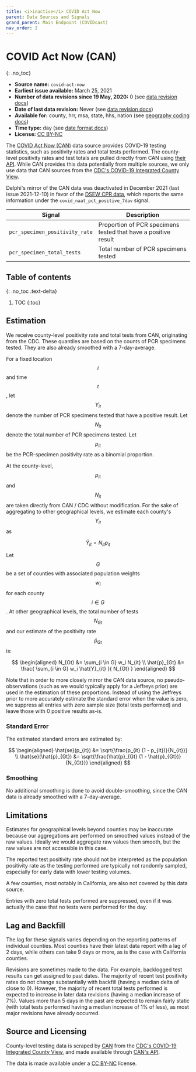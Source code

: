 ```yaml
---
title: <i>inactive</i> COVID Act Now
parent: Data Sources and Signals
grand_parent: Main Endpoint (COVIDcast)
nav_order: 2
---
```


# COVID Act Now (CAN)
{: .no_toc}

* **Source name:** `covid-act-now`
* **Earliest issue available:** March 25, 2021
* **Number of data revisions since 19 May, 2020:** 0 (see [data revision docs](../covidcast_changelog.md#covid-act-now))
* **Date of last data revision:** Never (see [data revision docs](../covidcast_changelog.md#covid-act-now))
* **Available for:** county, hrr, msa, state, hhs, nation (see [geography coding docs](../covidcast_geography.md))
* **Time type:** day (see [date format docs](../covidcast_times.md))
* **License:** [CC BY-NC](../covidcast_licensing.md#creative-commons-attribution-noncommercial)

The [COVID Act Now (CAN)](https://covidactnow.org/) data source provides COVID-19 testing statistics, such as positivity rates and total tests performed.
The county-level positivity rates and test totals are pulled directly from CAN using [their API](https://covidactnow.org/data-api).
While CAN provides this data potentially from multiple sources, we only use data that CAN sources from the
[CDC's COVID-19 Integrated County View](https://covid.cdc.gov/covid-data-tracker/#county-view).

Delphi's mirror of the CAN data was deactivated in December 2021 (last issue 2021-12-10) in favor of the [DSEW CPR data](./dsew-cpr.md), which reports the same information under the `covid_naat_pct_positive_7dav` signal.


| Signal                         | Description                                                    |
|--------------------------------|----------------------------------------------------------------|
| `pcr_specimen_positivity_rate` | Proportion of PCR specimens tested that have a positive result |
| `pcr_specimen_total_tests`     | Total number of PCR specimens tested                           |

## Table of contents
{: .no_toc .text-delta}

1. TOC
{:toc}

## Estimation

We receive county-level positivity rate and total tests from CAN, originating from the CDC.
These quantiles are based on the counts of PCR specimens tested.
They are also already smoothed with a 7-day-average.

For a fixed location $$i$$ and time $$t$$, let $$Y_{it}$$ denote the number of PCR specimens 
tested that have a positive result. Let $$N_{it}$$ denote the total number of PCR specimens tested.
Let $$p_{it}$$ be the PCR-specimen positivity rate as a binomial proportion.

At the county-level, $$p_{it}$$ and $$N_{it}$$ are taken directly from CAN / CDC without modification.
For the sake of aggregating to other geographical levels, we estimate each county's $$Y_{it}$$ as

$$
\hat{Y}_{it} =  N_{it} p_{it}
$$

Let $$G$$ be a set of counties with associated population weights $$w_i$$ for each county $$i \in G$$.
At other geographical levels, the total number of tests $$N_{Gt}$$ 
and our estimate of the positivity rate $$\hat{p}_{Gt}$$ is:

$$
\begin{aligned}
    N_{Gt} &= \sum_{i \in G} w_i N_{it} \\
    \hat{p}_{Gt} &= \frac{ \sum_{i \in G} w_i \hat{Y}_{it} }{ N_{Gt} }
\end{aligned}
$$

Note that in order to more closely mirror the CAN data source, no pseudo-observations
(such as we would typically apply for a Jeffreys prior)
are used in the estimation of these proportions. Instead of using the Jeffreys prior to
more accurately estimate the standard error when the value is zero, we suppress all
entries with zero sample size (total tests performed) and leave those with 0 positive results as-is.

### Standard Error

The estimated standard errors are estimated by:

$$
\begin{aligned}
    \hat{se}(p_{it}) &= \sqrt{\frac{p_{it} (1 - p_{it})}{N_{it}}} \\
    \hat{se}(\hat{p}_{Gt}) &= \sqrt{\frac{\hat{p}_{Gt} (1 - \hat{p}_{Gt})}{N_{Gt}}}
\end{aligned}
$$

### Smoothing

No additional smoothing is done to avoid double-smoothing, since the CAN data
is already smoothed with a 7-day-average.

## Limitations

Estimates for geographical levels beyond counties may be inaccurate because our aggregations
are performed on smoothed values instead of the raw values.
Ideally we would aggregate raw values
then smooth, but the raw values are not accessible in this case.

The reported test positivity rate should not be interpreted as the population positivity rate as
the testing performed are typically not randomly sampled, especially for early data 
with lower testing volumes.

A few counties, most notably in California, are also not covered by this data source.

Entries with zero total tests performed are suppressed, even if it was actually the case that
no tests were performed for the day.

## Lag and Backfill

The lag for these signals varies depending on the reporting patterns of individual counties.
Most counties have their latest data report with a lag of 2 days, while others can take 9 days 
or more, as is the case with California counties.

Revisions are sometimes made to the data. For example, backlogged test results can get assigned to past dates.
The majority of recent test positivity rates do not change substantially with backfill (having a median delta of close to 0).
However, the majority of recent total tests performed is expected to increase in later data revisions (having a median increase of 7%).
Values more than 5 days in the past are expected to remain fairly static (with total tests performed 
having a median increase of 1% of less), as most major revisions have already occurred.

## Source and Licensing

County-level testing data is scraped by [CAN](https://covidactnow.org/) from the
[CDC's COVID-19 Integrated County View](https://covid.cdc.gov/covid-data-tracker/#county-view),
and made available through [CAN's API](https://covidactnow.org/tools).

The data is made available under a [CC BY-NC](../covidcast_licensing.md#creative-commons-attribution-noncommercial) license.
